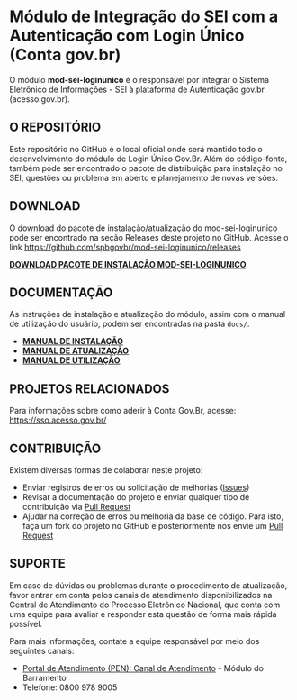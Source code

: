 # Módulo de Integração do SEI com a Autenticação com Login Único (Conta gov.br)

O módulo **mod-sei-loginunico** é o responsável por integrar o Sistema Eletrônico de Informações - SEI à plataforma de Autenticação gov.br (acesso.gov.br).

## O REPOSITÓRIO

Este repositório no GitHub é o local oficial onde será mantido todo o desenvolvimento do módulo de Login Único Gov.Br. Além do código-fonte, também pode ser encontrado o pacote de distribuição para instalação no SEI, questões ou problema em aberto e planejamento de novas versões.

## DOWNLOAD

O download do pacote de instalação/atualização do mod-sei-loginunico pode ser encontrado na seção Releases deste projeto no GitHub.
Acesse o link https://github.com/spbgovbr/mod-sei-loginunico/releases

**[DOWNLOAD PACOTE DE INSTALAÇÃO MOD-SEI-LOGINUNICO](https://github.com/spbgovbr/mod-sei-loginunico/releases)**

## DOCUMENTAÇÃO

As instruções de instalação e atualização do módulo, assim com o manual de utilização do usuário, podem ser encontradas na pasta `docs/`.

- **[MANUAL DE INSTALAÇÃO](docs/INSTALL.md)**
- **[MANUAL DE ATUALIZAÇÃO](docs/UPGRADE.md)**
- **[MANUAL DE UTILIZAÇÃO](docs/USAGE.md)**

## PROJETOS RELACIONADOS

Para informações sobre como aderir à Conta Gov.Br, acesse: https://sso.acesso.gov.br/

## CONTRIBUIÇÃO

Existem diversas formas de colaborar neste projeto:

- Enviar registros de erros ou solicitação de melhorias ([Issues](https://github.com/spbgovbr/mod-sei-loginunico/issues))
- Revisar a documentação do projeto e enviar qualquer tipo de contribuição via [Pull Request](https://github.com/spbgovbr/mod-sei-loginunico/pulls)
- Ajudar na correção de erros ou melhoria da base de código. Para isto, faça um fork do projeto no GitHub e posteriormente nos envie um [Pull Request](https://github.com/spbgovbr/mod-sei-loginunico/pulls)

## SUPORTE

Em caso de dúvidas ou problemas durante o procedimento de atualização, favor entrar em conta pelos canais de atendimento disponibilizados na Central de Atendimento do Processo Eletrônico Nacional, que conta com uma equipe para avaliar e responder esta questão de forma mais rápida possível.

Para mais informações, contate a equipe responsável por meio dos seguintes canais:

- [Portal de Atendimento (PEN): Canal de Atendimento](https://portaldeservicos.economia.gov.br) - Módulo do Barramento
- Telefone: 0800 978 9005

